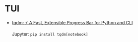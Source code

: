 # TUI
- [tqdm: :zap: A Fast, Extensible Progress Bar for Python and CLI](https://github.com/tqdm/tqdm)

  Jupyter: `pip install tqdm[notebook]`